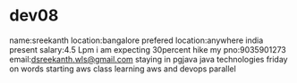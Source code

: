 # dev08
name:sreekanth
location:bangalore
prefered location:anywhere india
present salary:4.5 Lpm
i am expecting 30percent hike
my pno:9035901273
email:dsreekanth.wls@gmail.com
staying in pgjava java technologies
friday on words starting aws class
learning aws and devops parallel


